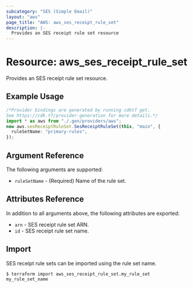 ```yaml
---
subcategory: "SES (Simple Email)"
layout: "aws"
page_title: "AWS: aws_ses_receipt_rule_set"
description: |-
  Provides an SES receipt rule set resource
---
```


# Resource: aws\_ses\_receipt\_rule\_set

Provides an SES receipt rule set resource.

## Example Usage

```typescript
/*Provider bindings are generated by running cdktf get.
See https://cdk.tf/provider-generation for more details.*/
import * as aws from "./.gen/providers/aws";
new aws.sesReceiptRuleSet.SesReceiptRuleSet(this, "main", {
  ruleSetName: "primary-rules",
});

```

## Argument Reference

The following arguments are supported:

* `ruleSetName` - (Required) Name of the rule set.

## Attributes Reference

In addition to all arguments above, the following attributes are exported:

* `arn` - SES receipt rule set ARN.
* `id` - SES receipt rule set name.

## Import

SES receipt rule sets can be imported using the rule set name.

```console
$ terraform import aws_ses_receipt_rule_set.my_rule_set my_rule_set_name
```
